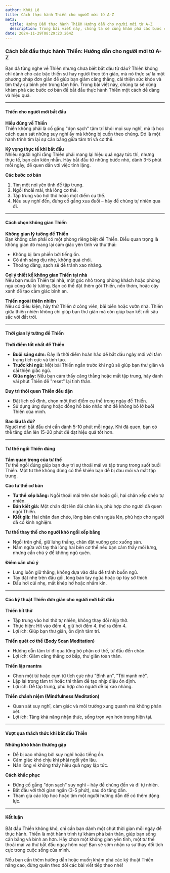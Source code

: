 ```yaml
---
author: Khôi Lê
title: Cách thực hành Thiền cho ngườI mới từ A-Z
meta:
  title: Hướng Dẫn thực hành Thiền Hướng dẫn cho người mới từ A-Z
  description: Trong bài viết này, chúng ta sẽ cùng khám phá các bước cơ bản để bắt đầu thực hành Thiền một cách dễ dàng và hiệu quả.
date: 2024-11-29T08:29:23.264Z
---
```

### Cách bắt đầu thực hành Thiền: Hướng dẫn cho người mới từ A-Z  

Bạn đã từng nghe về Thiền nhưng chưa biết bắt đầu từ đâu? Thiền không chỉ dành cho các bậc thiền sư hay người theo tôn giáo, mà nó thực sự là một phương pháp đơn giản để giúp bạn giảm căng thẳng, cải thiện sức khỏe và tìm thấy sự bình yên trong tâm hồn. Trong bài viết này, chúng ta sẽ cùng khám phá các bước cơ bản để bắt đầu thực hành Thiền một cách dễ dàng và hiệu quả.  

---

#### Thiền cho người mới bắt đầu  

**Hiểu đúng về Thiền**  
Thiền không phải là cố gắng "dọn sạch" tâm trí khỏi mọi suy nghĩ, mà là học cách quan sát những suy nghĩ ấy mà không bị cuốn theo chúng. Đó là một hành trình tìm lại sự cân bằng giữa tâm trí và cơ thể.  

**Kỳ vọng thực tế khi bắt đầu**  
Nhiều người nghĩ rằng Thiền phải mang lại hiệu quả ngay tức thì, nhưng thực tế, bạn cần kiên nhẫn. Hãy bắt đầu từ những bước nhỏ, dành 3-5 phút mỗi ngày, để quen dần với việc tĩnh lặng.  

**Các bước cơ bản**  
1. Tìm một nơi yên tĩnh để tập trung.  
2. Ngồi thoải mái, thả lỏng cơ thể.  
3. Tập trung vào hơi thở hoặc một điểm cụ thể.  
4. Nếu suy nghĩ đến, đừng cố gắng xua đuổi – hãy để chúng tự nhiên qua đi.  

---

#### Cách chọn không gian Thiền  

**Không gian lý tưởng để Thiền**  
Bạn không cần phải có một phòng riêng biệt để Thiền. Điều quan trọng là không gian đó mang lại cảm giác yên tĩnh và thư thái:  
- Không bị làm phiền bởi tiếng ồn.  
- Có ánh sáng dịu nhẹ, không quá chói.  
- Thoáng đãng, sạch sẽ để tránh xao nhãng.  

**Gợi ý thiết kế không gian Thiền tại nhà**  
Nếu bạn muốn Thiền tại nhà, một góc nhỏ trong phòng khách hoặc phòng ngủ cũng đủ lý tưởng. Bạn có thể đặt thêm gối Thiền, nến thơm, hoặc cây xanh để tạo cảm giác bình an.  

**Thiền ngoài thiên nhiên**  
Nếu có điều kiện, hãy thử Thiền ở công viên, bãi biển hoặc vườn nhà. Thiền giữa thiên nhiên không chỉ giúp bạn thư giãn mà còn giúp bạn kết nối sâu sắc với đất trời.  

---

#### Thời gian lý tưởng để Thiền  

**Thời điểm tốt nhất để Thiền**  
- **Buổi sáng sớm:** Đây là thời điểm hoàn hảo để bắt đầu ngày mới với tâm trạng tích cực và tỉnh táo.  
- **Trước khi ngủ:** Một bài Thiền ngắn trước khi ngủ sẽ giúp bạn thư giãn và cải thiện giấc ngủ.  
- **Giữa ngày:** Nếu bạn cảm thấy căng thẳng hoặc mất tập trung, hãy dành vài phút Thiền để "reset" lại tinh thần.  

**Duy trì thói quen Thiền đều đặn**  
- Đặt lịch cố định, chọn một thời điểm cụ thể trong ngày để Thiền.  
- Sử dụng ứng dụng hoặc đồng hồ báo nhắc nhở để không bỏ lỡ buổi Thiền của mình.  

**Bao lâu là đủ?**  
Người mới bắt đầu chỉ cần dành 5-10 phút mỗi ngày. Khi đã quen, bạn có thể tăng dần lên 15-20 phút để đạt hiệu quả tốt hơn.  

---

#### Tư thế ngồi Thiền đúng  

**Tầm quan trọng của tư thế**  
Tư thế ngồi đúng giúp bạn duy trì sự thoải mái và tập trung trong suốt buổi Thiền. Một tư thế không đúng có thể khiến bạn dễ bị đau mỏi và mất tập trung.  

**Các tư thế cơ bản**  
- **Tư thế xếp bằng:** Ngồi thoải mái trên sàn hoặc gối, hai chân xếp chéo tự nhiên.  
- **Bán kiết già:** Một chân đặt lên đùi chân kia, phù hợp cho người đã quen ngồi Thiền.  
- **Kiết già:** Hai chân đan chéo, lòng bàn chân ngửa lên, phù hợp cho người đã có kinh nghiệm.  

**Tư thế thay thế cho người khó ngồi xếp bằng**  
- Ngồi trên ghế, giữ lưng thẳng, chân đặt vuông góc xuống sàn.  
- Nằm ngửa với tay thả lỏng hai bên cơ thể nếu bạn cảm thấy mỏi lưng, nhưng cần chú ý để không ngủ quên.  

**Điểm cần chú ý**  
- Lưng luôn giữ thẳng, không dựa vào đâu để tránh buồn ngủ.  
- Tay đặt nhẹ trên đầu gối, lòng bàn tay ngửa hoặc úp tùy sở thích.  
- Đầu hơi cúi nhẹ, mắt khép hờ hoặc nhắm kín.  

---

#### Các kỹ thuật Thiền đơn giản cho người mới bắt đầu  

**Thiền hít thở**  
- Tập trung vào hơi thở tự nhiên, không thay đổi nhịp thở.  
- Thực hiện: Hít vào đếm 4, giữ hơi đếm 4, thở ra đếm 4.  
- Lợi ích: Giúp bạn thư giãn, ổn định tâm trí.  

**Thiền quét cơ thể (Body Scan Meditation)**  
- Hướng dẫn tâm trí đi qua từng bộ phận cơ thể, từ đầu đến chân.  
- Lợi ích: Giảm căng thẳng cơ bắp, thư giãn toàn thân.  

**Thiền lặp mantra**  
- Chọn một từ hoặc cụm từ tích cực như "Bình an", "Tôi mạnh mẽ".  
- Lặp lại trong tâm trí hoặc thì thầm để tạo nhịp điệu ổn định.  
- Lợi ích: Dễ tập trung, phù hợp cho người dễ bị xao nhãng.  

**Thiền chánh niệm (Mindfulness Meditation)**  
- Quan sát suy nghĩ, cảm giác và môi trường xung quanh mà không phán xét.  
- Lợi ích: Tăng khả năng nhận thức, sống trọn vẹn hơn trong hiện tại.  

---

#### Vượt qua thách thức khi bắt đầu Thiền  

**Những khó khăn thường gặp**  
- Dễ bị xao nhãng bởi suy nghĩ hoặc tiếng ồn.  
- Cảm giác khó chịu khi phải ngồi yên lâu.  
- Nản lòng vì không thấy hiệu quả ngay lập tức.  

**Cách khắc phục**  
- Đừng cố gắng "dọn sạch" suy nghĩ – hãy để chúng đến và đi tự nhiên.  
- Bắt đầu với thời gian ngắn (3-5 phút), sau đó tăng dần.  
- Tham gia các lớp học hoặc tìm một người hướng dẫn để có thêm động lực.  

---

#### Kết luận  

Bắt đầu Thiền không khó, chỉ cần bạn dành một chút thời gian mỗi ngày để thực hành. Thiền là một hành trình tự khám phá bản thân, giúp bạn sống cân bằng và bình an hơn. Hãy chọn một không gian yên tĩnh, một tư thế thoải mái và thử bắt đầu ngay hôm nay! Bạn sẽ sớm nhận ra sự thay đổi tích cực trong cuộc sống của mình.  

Nếu bạn cần thêm hướng dẫn hoặc muốn khám phá các kỹ thuật Thiền nâng cao, đừng quên theo dõi các bài viết tiếp theo nhé!  
